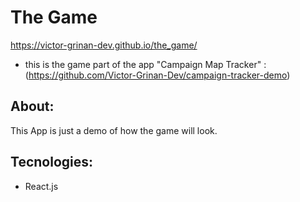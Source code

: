 # The Game 
https://victor-grinan-dev.github.io/the_game/

- this is the game part of the app "Campaign Map Tracker" : (https://github.com/Victor-Grinan-Dev/campaign-tracker-demo)

## About:
This App is just a demo of how the game will look.

## Tecnologies:
- React.js
